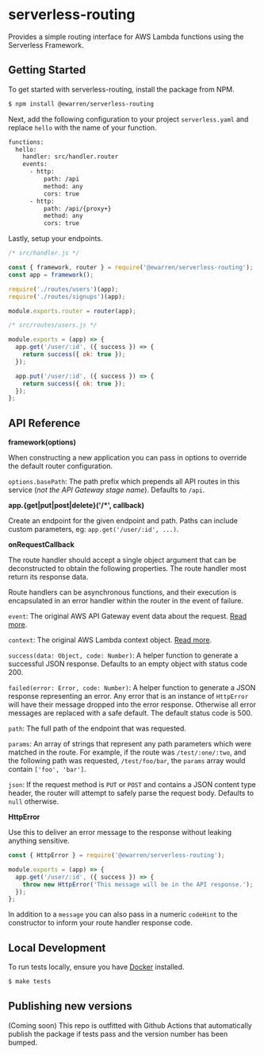 # serverless-routing

Provides a simple routing interface for AWS Lambda functions using the Serverless Framework.

## Getting Started

To get started with serverless-routing, install the package from NPM.

```sh
$ npm install @ewarren/serverless-routing
```

Next, add the following configuration to your project `serverless.yaml` and replace `hello` with the name of your function.

```xml
functions:
  hello:
    handler: src/handler.router
    events:
      - http:
          path: /api
          method: any
          cors: true
      - http:
          path: /api/{proxy+}
          method: any
          cors: true
```

Lastly, setup your endpoints.

```js
/* src/handler.js */

const { framework, router } = require('@ewarren/serverless-routing');
const app = framework();

require('./routes/users')(app);
require('./routes/signups')(app);

module.exports.router = router(app);

/* src/routes/users.js */

module.exports = (app) => {
  app.get('/user/:id', ({ success }) => {
    return success({ ok: true });
  });

  app.put('/user/:id', ({ success }) => {
    return success({ ok: true });
  });
};
```

## API Reference

**framework(options)**

When constructing a new application you can pass in options to override the default router configuration.

`options.basePath`: The path prefix which prepends all API routes in this service (_not the API Gateway stage name_). Defaults to `/api`.

**app.{get|put|post|delete}('/*', callback)**

Create an endpoint for the given endpoint and path. Paths can include custom parameters, eg: `app.get('/user/:id', ...)`.

**onRequestCallback**

The route handler should accept a single object argument that can be deconstructed to obtain the following properties. The route handler most return its response data.

Route handlers can be asynchronous functions, and their execution is encapsulated in an error handler within the router in the event of failure.

`event`: The original AWS API Gateway event data about the request. [Read more](https://docs.aws.amazon.com/lambda/latest/dg/eventsources.html#eventsources-api-gateway-request).

`context`: The original AWS Lambda context object. [Read more](https://docs.aws.amazon.com/lambda/latest/dg/nodejs-prog-model-context.html).

`success(data: Object, code: Number)`: A helper function to generate a successful JSON response. Defaults to an empty object with status code 200.

`failed(error: Error, code: Number)`: A helper function to generate a JSON response representing an error. Any error that is an instance of `HttpError` will have their message dropped into the error response. Otherwise all error messages are replaced with a safe default. The default status code is 500.

`path`: The full path of the endpoint that was requested.

`params`: An array of strings that represent any path parameters which were matched in the route. For example, if the route was `/test/:one/:two`, and the following path was requested, `/test/foo/bar`, the `params` array would contain `['foo', 'bar']`.

`json`: If the request method is `PUT` or `POST` and contains a JSON content type header, the router will attempt to safely parse the request body. Defaults to `null` otherwise.

**HttpError**

Use this to deliver an error message to the response without leaking anything sensitive.

```js
const { HttpError } = require('@ewarren/serverless-routing');

module.exports = (app) => {
  app.get('/user/:id', ({ success }) => {
    throw new HttpError('This message will be in the API response.');
  });
};
```

In addition to a `message` you can also pass in a numeric `codeHint` to the constructor to inform your route handler response code.

## Local Development

To run tests locally, ensure you have [Docker](https://docker.com) installed.

```sh
$ make tests
```

## Publishing new versions

(Coming soon) This repo is outfitted with Github Actions that automatically publish the package if tests pass and the version number has been bumped.
